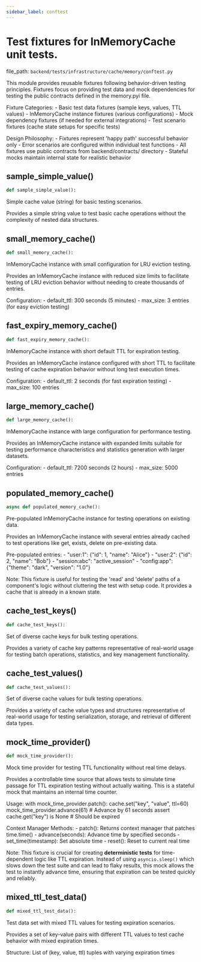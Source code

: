 ```yaml
---
sidebar_label: conftest
---
```


# Test fixtures for InMemoryCache unit tests.

  file_path: `backend/tests/infrastructure/cache/memory/conftest.py`

This module provides reusable fixtures following behavior-driven testing
principles. Fixtures focus on providing test data and mock dependencies
for testing the public contracts defined in the memory.pyi file.

Fixture Categories:
    - Basic test data fixtures (sample keys, values, TTL values)
    - InMemoryCache instance fixtures (various configurations)
    - Mock dependency fixtures (if needed for external integrations)
    - Test scenario fixtures (cache state setups for specific tests)

Design Philosophy:
    - Fixtures represent 'happy path' successful behavior only
    - Error scenarios are configured within individual test functions
    - All fixtures use public contracts from backend/contracts/ directory
    - Stateful mocks maintain internal state for realistic behavior

## sample_simple_value()

```python
def sample_simple_value():
```

Simple cache value (string) for basic testing scenarios.

Provides a simple string value to test basic cache operations
without the complexity of nested data structures.

## small_memory_cache()

```python
def small_memory_cache():
```

InMemoryCache instance with small configuration for LRU eviction testing.

Provides an InMemoryCache instance with reduced size limits
to facilitate testing of LRU eviction behavior without
needing to create thousands of entries.

Configuration:
    - default_ttl: 300 seconds (5 minutes)
    - max_size: 3 entries (for easy eviction testing)

## fast_expiry_memory_cache()

```python
def fast_expiry_memory_cache():
```

InMemoryCache instance with short default TTL for expiration testing.

Provides an InMemoryCache instance configured with short TTL
to facilitate testing of cache expiration behavior without
long test execution times.

Configuration:
    - default_ttl: 2 seconds (for fast expiration testing)
    - max_size: 100 entries

## large_memory_cache()

```python
def large_memory_cache():
```

InMemoryCache instance with large configuration for performance testing.

Provides an InMemoryCache instance with expanded limits
suitable for testing performance characteristics and
statistics generation with larger datasets.

Configuration:
    - default_ttl: 7200 seconds (2 hours)
    - max_size: 5000 entries

## populated_memory_cache()

```python
async def populated_memory_cache():
```

Pre-populated InMemoryCache instance for testing operations on existing data.

Provides an InMemoryCache instance with several entries already cached
to test operations like get, exists, delete on pre-existing data.

Pre-populated entries:
    - "user:1": {"id": 1, "name": "Alice"}
    - "user:2": {"id": 2, "name": "Bob"} 
    - "session:abc": "active_session"
    - "config:app": {"theme": "dark", "version": "1.0"}

Note:
    This fixture is useful for testing the 'read' and 'delete' paths of a 
    component's logic without cluttering the test with setup code. It provides 
    a cache that is already in a known state.

## cache_test_keys()

```python
def cache_test_keys():
```

Set of diverse cache keys for bulk testing operations.

Provides a variety of cache key patterns representative of
real-world usage for testing batch operations, statistics,
and key management functionality.

## cache_test_values()

```python
def cache_test_values():
```

Set of diverse cache values for bulk testing operations.

Provides a variety of cache value types and structures
representative of real-world usage for testing serialization,
storage, and retrieval of different data types.

## mock_time_provider()

```python
def mock_time_provider():
```

Mock time provider for testing TTL functionality without real time delays.

Provides a controllable time source that allows tests to simulate
time passage for TTL expiration testing without actually waiting.
This is a stateful mock that maintains an internal time counter.

Usage:
    with mock_time_provider.patch():
        cache.set("key", "value", ttl=60)
        mock_time_provider.advance(61)  # Advance by 61 seconds
        assert cache.get("key") is None  # Should be expired

Context Manager Methods:
    - patch(): Returns context manager that patches time.time()
    - advance(seconds): Advance time by specified seconds
    - set_time(timestamp): Set absolute time
    - reset(): Reset to current real time

Note:
    This fixture is crucial for creating **deterministic tests** for 
    time-dependent logic like TTL expiration. Instead of using `asyncio.sleep()`
    which slows down the test suite and can lead to flaky results, this mock 
    allows the test to instantly advance time, ensuring that expiration can be 
    tested quickly and reliably.

## mixed_ttl_test_data()

```python
def mixed_ttl_test_data():
```

Test data set with mixed TTL values for testing expiration scenarios.

Provides a set of key-value pairs with different TTL values
to test cache behavior with mixed expiration times.

Structure:
    List of (key, value, ttl) tuples with varying expiration times
